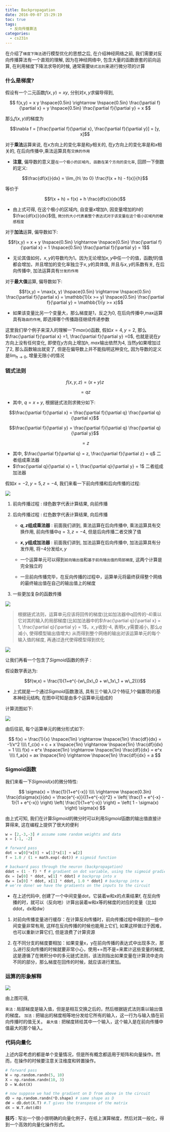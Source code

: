 ```yaml
---
title: Backpropagation
date: 2016-09-07 15:29:19
toc: true
tags:
  - 反向传播算法
categories:
  - cs231n
---
```


在介绍了`梯度下降法`进行模型优化的思想之后, 在介绍神经网络之前, 我们需要对反向传播算法有一个直观的理解, 因为在神经网络中, 包含大量的函数嵌套的前向运算, 在利用梯度下降法求导的时候, 通常需要`链式法则`来进行微分项的计算 

<!--more-->

### **什么是梯度?**

假设有一个二元函数$f(x,y) = x y$, 分别对$x,y$求偏导得到,

$$ f(x,y) = x y \hspace{0.5in} \rightarrow \hspace{0.5in} \frac{\partial f}{\partial x} = y \hspace{0.5in} \frac{\partial f}{\partial y} = x $$

那么$f(x,y)$的梯度为

$$\nabla f = [\frac{\partial f}{\partial x}, \frac{\partial f}{\partial y}] = [y, x]$$

对于**乘法**运算来说, 在$x$方向上的变化率是和$y$相关的, 在$y$方向上的变化率是和$x$相关的, 在后向传播中,乘法运算具有`交换的作用`

- **注意**, 偏导数的意义是`在一个极小的区域内, 函数在某个方向的变化率`, 回顾一下倒数的定义:

$$\frac{df(x)}{dx} = \lim_{h\ \to 0} \frac{f(x + h) - f(x)}{h}$$

等价于

$$f(x + h) = f(x) + h \frac{df(x)}{dx}$$

- 由上式可得, 在这个极小的区域内, 自变量$x$增加$h$, 因变量增加的$h$的$\frac{df(x)}{dx}$倍, `微分的大小代表着整个表达式对于该变量在这个极小区域内的敏感程度`

对于**加法**运算, 偏导数如下:

$$f(x,y) = x + y \hspace{0.5in} \rightarrow \hspace{0.5in} \frac{\partial f}{\partial x} = 1 \hspace{0.5in} \frac{\partial f}{\partial y} = 1$$

- 无论其值如何，$x,y$的导数均为1。因为无论增加$x,y$中任一个的值，函数$f$的值都会增加，并且增加的变化率独立于$x,y$的具体值, 并且与$x,y$的系数有关, 在后向传播中, 加法运算具有`分发的作用`

对于**最大值**运算, 偏导数如下:

$$f(x,y) = \max(x, y) \hspace{0.5in} \rightarrow \hspace{0.5in} \frac{\partial f}{\partial x} = \mathbb{1}(x >= y) \hspace{0.5in} \frac{\partial f}{\partial y} = \mathbb{1}(y >= x)$$

- 如果该变量比另一个变量大，那么梯度是1，反之为0, 在后向传播中,max运算具有`路由的作用`, 即选择哪个传播路径继续传递参数

这里我们举个例子来深入的理解一下$max(x)$函数, 假如$x = 4,y = 2$, 那么$\frac{\partial f}{\partial x} =1, \frac{\partial f}{\partial y} =0$, 也就是说在$y$方向上没有任何变化, 即使在$y$方向上增加$h$, $max$输出依然为4, 当然$y$如果增加过了2, 那么函数输出就变了, 但是在偏导数上并不能指明这种变化, 因为导数的定义是$\lim_{h \rightarrow 0}$, 增量无限小的情况


### **链式法则**

$$f(x,y,z) = (x + y) z$$

$$= q z$$

- 其中, $q = x + y$, 根据链式法则求微分如下:

$$\frac{\partial f}{\partial x} = \frac{\partial f}{\partial q} \frac{\partial q}{\partial x}$$

$$\frac{\partial f}{\partial y} = \frac{\partial f}{\partial q} \frac{\partial q}{\partial y}$$

$$= z$$

- 其中, $\frac{\partial f}{\partial q} = z, \frac{\partial f}{\partial z} = q$ 二者组成乘法器
- $\frac{\partial q}{\partial x} = 1, \frac{\partial q}{\partial y} = 1$ 二者组成加法器

假如$x = -2,y = 5, z = -4$, 我们来看一下前向传播和后向传播的过程:

![](/img/Backpropagation/bp1.PNG)

1. 前向传播过程 : 绿色数字代表计算结果, 向前传播

2. 后向传播过程 : 红色数字代表计算结果, 向后传播

    - **$q,z$组成乘法器** : 前面我们讲到, 乘法运算在后向传播中, 乘法运算具有交换作用, 前向传播中$q=3,z=-4$, 但是后向传播二者交换了值

    - **$x,y$组成加法器** : 前面我们讲到, 加法运算在后向传播中, 加法运算具有分发作用, 将$-4$分发给$x,y$
    
    - 一个运算单元可以得到`前向输出值`和`基于前向输出值的局部梯度`, 这两个计算是完全独立的
    
    - 一旦前向传播完毕，在反向传播的过程中，运算单元将最终获得整个网络的最终输出值在自己的输出值上的梯度
    
3. 一些更加复杂的函数传播

![](/img/Backpropagation/backfunc.png)

    
> 根据链式法则，运算单元应该将回传的梯度(比如加法器中q回传的-4)乘以它对其的输入的局部梯度(比如加法器中的$\frac{\partial q}{\partial x} = 1, \frac{\partial q}{\partial y} = 1$，$x,y$收到-4, 表明$x,y$需要减小, 那么$q$减小, 使得模型输出值增大) 从而得到整个网络的输出对该运算单元的每个输入值的梯度, 再通过迭代使得模型得到优化

![](/img/Backpropagation/bp.PNG)

让我们再看一个包含了$Sigmoid$函数的例子 : 

假设数学表达为:

$$f(w,x) = \frac{1}{1+e^{-(w\_0x\_0 + w\_1x\_1 + w\_2)}}$$

- 上式就是一个通过$Sigmoid$函数激活, 具有三个输入(2个特征,1个偏置项)的基本神经元结构, 在图中可知是由多个运算单元组成的

计算流图如下:

![](/img/Backpropagation/bp2.PNG)

由后往前, 每个运算单元的微分形式如下:

$$
f(x) = \frac{1}{x} 
\hspace{1in} \rightarrow \hspace{1in} 
\frac{df}{dx} = -1/x^2 
\\\\
f_c(x) = c + x
\hspace{1in} \rightarrow \hspace{1in} 
\frac{df}{dx} = 1 
\\\\
f(x) = e^x
\hspace{1in} \rightarrow \hspace{1in} 
\frac{df}{dx} = e^x
\\\\
f_a(x) = ax
\hspace{1in} \rightarrow \hspace{1in} 
\frac{df}{dx} = a
$$

### **Sigmoid函数**

我们来看一下$Sigmoid(x)$的微分特性:

$$
\sigma(x) = \frac{1}{1+e^{-x}} \\\\
\rightarrow \hspace{0.3in} \frac{d\sigma(x)}{dx} = \frac{e^{-x}}{(1+e^{-x})^2} = \left( \frac{1 + e^{-x} - 1}{1 + e^{-x}} \right) \left( \frac{1}{1+e^{-x}} \right) 
= \left( 1 - \sigma(x) \right) \sigma(x)
$$

由上式可知, 我们在计算$Sigmoid$的微分时可以利用$Sigmoid$函数的输出值直接计算得来, 这在编程上提供了很大的便利

```python
w = [2,-3,-3] # assume some random weights and data
x = [-1, -2]

# forward pass
dot = w[0]*x[0] + w[1]*x[1] + w[2]
f = 1.0 / (1 + math.exp(-dot)) # sigmoid function

# backward pass through the neuron (backpropagation)
ddot = (1 - f) * f # gradient on dot variable, using the sigmoid gradient derivation
dx = [w[0] * ddot, w[1] * ddot] # backprop into x
dw = [x[0] * ddot, x[1] * ddot, 1.0 * ddot] # backprop into w
# we're done! we have the gradients on the inputs to the circuit
```

- 在上述代码中, 创建了一个中间变量dot，它装着w和x的点乘结果f, 在反向传播的时，就可以（反向地）计算出装着w和x等的梯度的对应的变量（比如ddot，dx和dw）

1. 对前向传播变量进行缓存：在计算反向传播时，前向传播过程中得到的一些中间变量非常有用, 这样在反向传播的时候也能用上它们, 如果这样做过于困难，也可以重新计算它们, 但是浪费了计算资源
  
2. 在不同分支的梯度要相加：如果变量x，y在前向传播的表达式中出现多次，那么进行反向传播的时候就要非常小心，使用+=而不是=来累计这些变量的梯度, 这是遵循了在微积分中的多元链式法则，该法则指出如果变量在计算流中走向不同的部分，那么梯度在回传的时候，就应该进行累加。

### **运算的形象解释**

![](/img/Backpropagation/bp3.PNG)

由上图可得,

`乘法` : 局部梯度是输入值，但是是相互交换之后的，然后根据链式法则乘以输出值的梯度。
`加法` : 把输出的梯度相等地分发给它所有的输入，这一行为与输入值在前向传播时的值无关。
`最大值` : 把梯度转给其中一个输入，这个输入是在前向传播中值最大的那个输入。

### **代码向量化**

上述内容考虑的都是单个变量情况，但是所有概念都适用于矩阵和向量操作。然而，在操作的时候要注意关注维度和转置操作。

```python
# forward pass
W = np.random.randn(5, 10)
X = np.random.randn(10, 3)
D = W.dot(X)

# now suppose we had the gradient on D from above in the circuit
dD = np.random.randn(*D.shape) # same shape as D
dW = dD.dot(X.T) #.T gives the transpose of the matrix
dX = W.T.dot(dD)
```

**技巧** : 写出一个很小很明确的向量化例子，在纸上演算梯度，然后对其一般化，得到一个高效的向量化操作形式。